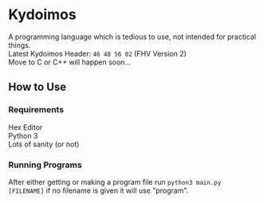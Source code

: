# Kydoimos
A programming language which is tedious to use, not intended for practical things.<br>
Latest Kydoimos Header: ```46 48 56 02``` (FHV Version 2)<br>
Move to C or C++ will happen soon...

## How to Use
### Requirements
Hex Editor<br>
Python 3<br>
Lots of sanity (or not)

### Running Programs
After either getting or making a program file run
```python3 main.py [FILENAME]```
if no filename is given it will use "program".
